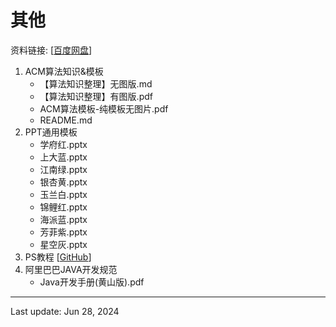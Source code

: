 # 其他
资料链接: [[百度网盘](https://pan.baidu.com/s/1ORPhnqPtd88EQwYhpIqHyA?pwd=v4no)]

1. ACM算法知识&模板 
    - 【算法知识整理】无图版.md
    - 【算法知识整理】有图版.pdf
    - ACM算法模板-纯模板无图片.pdf
    - README.md
2. PPT通用模板 
    - 学府红.pptx
    - 上大蓝.pptx
    - 江南绿.pptx
    - 银杏黄.pptx
    - 玉兰白.pptx
    - 锦鲤红.pptx
    - 海派蓝.pptx
    - 芳菲紫.pptx
    - 星空灰.pptx
3. PS教程 [[GitHub](https://github.com/1051727403/PS-Tutorial)]
4. 阿里巴巴JAVA开发规范
    - Java开发手册(黄山版).pdf
    

---
Last update: Jun 28, 2024

